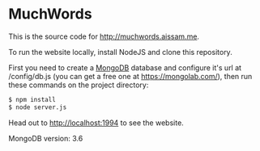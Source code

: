 # MuchWords
This is the source code for http://muchwords.aissam.me.

To run the website locally, install NodeJS and clone this repository.

First you need to create a [MongoDB](https://www.mongodb.org/) database and configure it's url at /config/db.js (you can get a free one at https://mongolab.com/),
then run these commands on the project directory:

```sh
$ npm install
$ node server.js
```

Head out to [http://localhost:1994](http://localhost:1994) to see the website.

MongoDB version: 3.6
